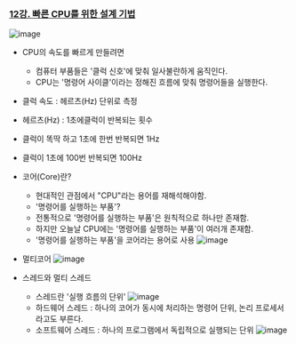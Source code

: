 ### [12강. 빠른 CPU를 위한 설계 기법](https://www.youtube.com/watch?v=VO0RQAA7KYc)

![image](https://github.com/andongmin94/computer-science/assets/110483588/25d22f27-f08f-447d-8ae2-9a9267f8d3b9)

- CPU의 속도를 빠르게 만들려면
  - 컴퓨터 부품들은 '클럭 신호'에 맞춰 일사불란하게 움직인다.
  - CPU는 '명령어 사이클'이라는 정해진 흐름에 맞춰 명령어들을 실행한다.

- 클럭 속도 : 헤르츠(Hz) 단위로 측정
- 헤르츠(Hz) : 1초에클럭이 반복되는 횟수
- 클럭이 똑딱 하고 1초에 한번 반복되면 1Hz
- 클럭이 1초에 100번 반복되면 100Hz

- 코어(Core)란?
  - 현대적인 관점에서 "CPU"라는 용어를 재해석해야함.
  - '명령어를 실행하는 부품'?
  - 전통적으로 '명령어를 실행하는 부품'은 원칙적으로 하나만 존재함.
  - 하지만 오늘날 CPU에는 '명령어를 실행하는 부품'이 여러개 존재함.
  - '명령어를 실행하는 부품'을 코어라는 용어로 사용
![image](https://github.com/andongmin94/computer-science/assets/110483588/85ff9a01-ee0c-44b5-83ce-00b7cf7e3c3a)

- 멀티코어
![image](https://github.com/andongmin94/computer-science/assets/110483588/c89a2288-f77c-4887-9647-cde2c059b566)

- 스레드와 멀티 스레드
  - 스레드란 '실행 흐름의 단위'
![image](https://github.com/andongmin94/computer-science/assets/110483588/f969585f-0375-40d7-8da4-84b0b86cdd48)
  - 하드웨어 스레드 : 하나의 코어가 동시에 처리하는 명령어 단위, 논리 프로세서라고도 부른다.
  - 소프트웨어 스레드 : 하나의 프로그램에서 독립적으로 실행되는 단위
![image](https://github.com/andongmin94/computer-science/assets/110483588/b73cd315-a48d-4c1f-ab82-2844b6108f69)
